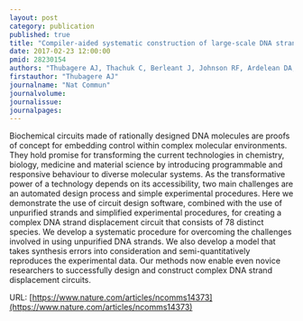 ```yaml
---
layout: post
category: publication
published: true
title: "Compiler-aided systematic construction of large-scale DNA strand displacement circuits using unpurified components."
date: 2017-02-23 12:00:00
pmid: 28230154
authors: "Thubagere AJ, Thachuk C, Berleant J, Johnson RF, Ardelean DA, Cherry KM, Qian L"
firstauthor: "Thubagere AJ"
journalname: "Nat Commun"
journalvolume:
journalissue:
journalpages:
---
```


Biochemical circuits made of rationally designed DNA molecules are proofs of concept for embedding control within complex molecular environments. They hold promise for transforming the current technologies in chemistry, biology, medicine and material science by introducing programmable and responsive behaviour to diverse molecular systems. As the transformative power of a technology depends on its accessibility, two main challenges are an automated design process and simple experimental procedures. Here we demonstrate the use of circuit design software, combined with the use of unpurified strands and simplified experimental procedures, for creating a complex DNA strand displacement circuit that consists of 78 distinct species. We develop a systematic procedure for overcoming the challenges involved in using unpurified DNA strands. We also develop a model that takes synthesis errors into consideration and semi-quantitatively reproduces the experimental data. Our methods now enable even novice researchers to successfully design and construct complex DNA strand displacement circuits.

URL: [https://www.nature.com/articles/ncomms14373](https://www.nature.com/articles/ncomms14373)
